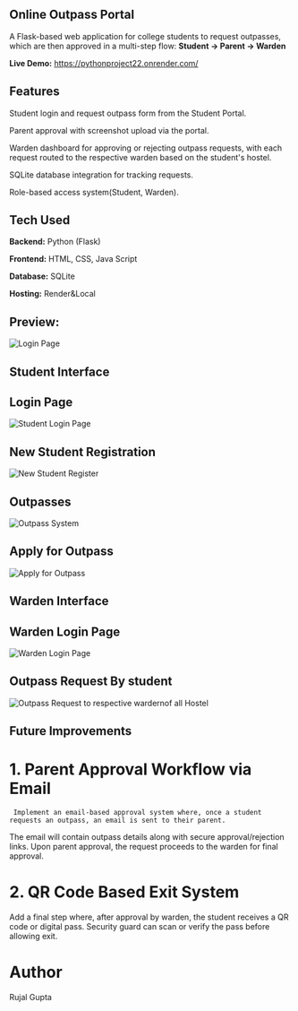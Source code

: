 ## Online Outpass Portal
A Flask-based web application for college students to request outpasses, which are then approved in a multi-step flow: **Student → Parent → Warden**

**Live Demo:** https://pythonproject22.onrender.com/
## Features
 Student login and request outpass form from the Student Portal.
 
 Parent approval with screenshot upload via the portal.
 
 Warden dashboard for approving or rejecting outpass requests, with each request routed to the respective warden based on the student's hostel.
 
 SQLite database integration for tracking requests.
 
 Role-based access system(Student, Warden).
## Tech Used
 **Backend:** Python (Flask)
 
 **Frontend:** HTML, CSS, Java Script
 
 **Database:** SQLite
 
 **Hosting:** Render&Local 
## Preview:
![Login Page](https://github.com/user-attachments/assets/436ffd10-6fc3-4fbb-8c7f-d05a2fb895f1)
  ## Student Interface
   ## Login Page
![Student Login Page](https://github.com/user-attachments/assets/51f08939-ec57-4acf-861f-bc760bf8aae4)
   ## New Student Registration
![New Student Register](https://github.com/user-attachments/assets/990e7d97-bcca-49cc-ab1c-a4c2cb964441)
   ## Outpasses 
![Outpass System](https://github.com/user-attachments/assets/84b49d15-3c87-4724-8952-bca0f184eadc)
  ##  Apply for Outpass
![Apply for Outpass](https://github.com/user-attachments/assets/dca7f6ee-4e95-4cb4-b913-1e56ec02b093)
 ## Warden Interface
  ## Warden Login Page
![Warden Login Page](https://github.com/user-attachments/assets/756e3864-69d1-4d60-8ca7-3e29874241c4)
  ## Outpass Request By student
![Outpass Request to respective wardernof all Hostel](https://github.com/user-attachments/assets/e938e11b-4c47-41a4-9515-4de0926929bf)


##  Future Improvements
 # 1. Parent Approval Workflow via Email 
     Implement an email-based approval system where, once a student requests an outpass, an email is sent to their parent.
The email will contain outpass details along with secure approval/rejection links.
Upon parent approval, the request proceeds to the warden for final approval.

# 2. QR Code Based Exit System
  Add a final step where, after approval by warden, the student receives a QR code   or digital pass.
  Security guard can scan or verify the pass before allowing exit.


# Author 
Rujal Gupta





